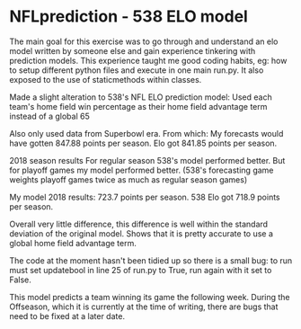 # NFLprediction - 538 ELO model

The main goal for this exercise was to go through and understand an elo model written by someone else and gain experience tinkering with prediction models.  This experience taught me good coding habits, eg: how to setup different python files and execute in one main run.py. It also exposed to the use of staticmethods within classes.

Made a slight alteration to 538's NFL ELO prediction model:
Used each team's home field win percentage as their home field advantage term instead of a global 65

Also only used data from Superbowl era.
From which: My forecasts would have gotten 847.88 points per season. Elo got 841.85 points per season.

2018 season results
For regular season 538's model performed better.
But for playoff games my model performed better. (538's forecasting game weights playoff games twice as much as regular season games)

My model 2018 results: 723.7 points per season.
538 Elo got 718.9 points per season.

Overall very little difference, this difference is well within the standard deviation of the original model.  Shows that it is pretty accurate to use a global home field advantage term. 

The code at the moment hasn't been tidied up so there is a small bug: to run must set updatebool in line 25 of run.py to True, run again with it set to False. 

This model predicts a team winning its game the following week.  During the Offseason, which it is currently at the time of writing, there are bugs that need to be fixed at a later date.
